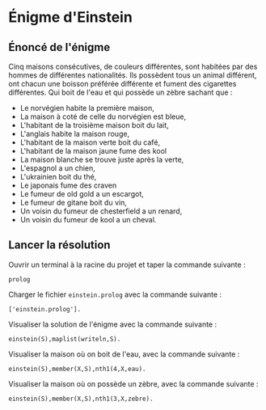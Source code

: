 # Énigme d'Einstein

## Énoncé de l'énigme
Cinq maisons consécutives, de couleurs différentes, sont habitées par des hommes de différentes nationalités. Ils possèdent tous un animal différent, ont chacun une boisson préférée différente et fument des cigarettes différentes. Qui boit de l'eau et qui possède un zèbre sachant que :

- Le norvégien habite la première maison,
- La maison à  coté de celle du norvégien est bleue,
- L'habitant de la troisième maison boit du lait,
- L'anglais habite la maison rouge,
- L'habitant de la maison verte boit du café,
- L'habitant de la maison jaune fume des kool
- La maison blanche se trouve juste après la verte,
- L'espagnol a un chien,
- L'ukrainien boit du thé,
- Le japonais fume des craven
- Le fumeur de old gold a un escargot,
- Le fumeur de gitane boit du vin,
- Un voisin du fumeur de chesterfield a un renard,
- Un voisin du fumeur de kool a un cheval.

## Lancer la résolution

Ouvrir un terminal à la racine du projet et taper la commande suivante :
```
prolog
```

Charger le fichier `einstein.prolog` avec la commande suivante :
```
['einstein.prolog'].
```

Visualiser la solution de l'énigme avec la commande suivante :
```
einstein(S),maplist(writeln,S).
```

Visualiser la maison où on boit de l'eau, avec la commande suivante :
```
einstein(S),member(X,S),nth1(4,X,eau).
```

Visualiser la maison où on possède un zèbre, avec la commande suivante :
```
einstein(S),member(X,S),nth1(3,X,zebre).
```